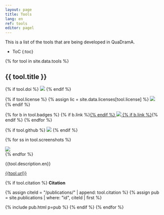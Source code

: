 ```yaml
---
layout: page
title: Tools
lang: en
ref: tools
editor: pagel
---
```


This is a list of the tools that are being developed in QuaDramA.

* ToC
{:toc}

{% for tool in site.data.tools %}

## {{ tool.title }}

<div class="badges">

{% if tool.doi %}
<a href="https://doi.org/{{tool.doi}}"><img src="https://img.shields.io/badge/doi-{{tool.doi}}-blue.svg" /></a>
{% endif %}

{% if tool.license %}
{% assign lic = site.data.licenses[tool.license] %}
<a href="{{lic.link}}"><img src="https://img.shields.io/badge/license-{{lic.title}}-blue.svg" /></a>
{% endif %}

{% for b in tool.badges %}
{% if b.link %}<a href="{{b.link}}">{% endif %}
<img src="https://img.shields.io/badge/{{b.label}}-{{b.value}}-blue.svg" />
{% if b.link %}</a>{% endif %}
{% endfor %}

{% if tool.github %}
<a href="{{tool.link}}/releases/latest"><img src="https://img.shields.io/github/release-pre/{{tool.github}}.svg?style=flat-square" /></a>
{% endif %}

</div>

{% for ss in tool.screenshots %}
<div class="figure">
<img src="{{site.baseurl}}/{{ss}}" />
</div>
{% endfor %}

<p>{{tool.description.en}}</p>

<a href="{{tool.url}}">{{tool.url}}</a>

{% if tool.citation %}
**Citation**

{% assign citeId = "/publications/" | append: tool.citation %}
{% assign pub = site.publications | where: "id", citeId | first %}

{% include pub.html p=pub %}
{% endif %}
{% endfor %}

